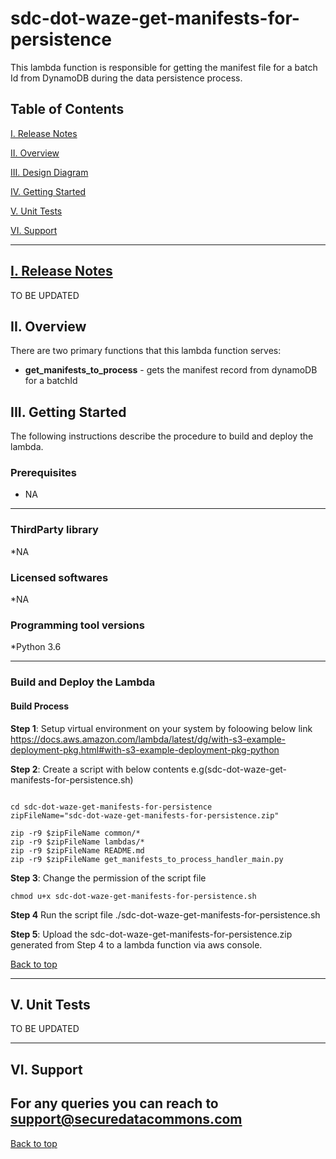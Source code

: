# sdc-dot-waze-get-manifests-for-persistence
This lambda function is responsible for getting the manifest file for a batch Id from DynamoDB during the data persistence process.

<a name="toc"/>

## Table of Contents

[I. Release Notes](#release-notes)

[II. Overview](#overview)

[III. Design Diagram](#design-diagram)

[IV. Getting Started](#getting-started)

[V. Unit Tests](#unit-tests)

[VI. Support](#support)

---

<a name="release-notes"/>


## [I. Release Notes](ReleaseNotes.md)
TO BE UPDATED

<a name="overview"/>

## II. Overview

There are two primary functions that this lambda function serves:
* **get_manifests_to_process** - gets the manifest record from dynamoDB for a batchId


<a name="getting-started"/>

## III. Getting Started

The following instructions describe the procedure to build and deploy the lambda.

### Prerequisites
* NA 

---
### ThirdParty library

*NA

### Licensed softwares

*NA

### Programming tool versions

*Python 3.6


---
### Build and Deploy the Lambda

#### Build Process

**Step 1**: Setup virtual environment on your system by foloowing below link
https://docs.aws.amazon.com/lambda/latest/dg/with-s3-example-deployment-pkg.html#with-s3-example-deployment-pkg-python

**Step 2**: Create a script with below contents e.g(sdc-dot-waze-get-manifests-for-persistence.sh)
```#!/bin/sh

cd sdc-dot-waze-get-manifests-for-persistence
zipFileName="sdc-dot-waze-get-manifests-for-persistence.zip"

zip -r9 $zipFileName common/*
zip -r9 $zipFileName lambdas/*
zip -r9 $zipFileName README.md
zip -r9 $zipFileName get_manifests_to_process_handler_main.py
```

**Step 3**: Change the permission of the script file

```
chmod u+x sdc-dot-waze-get-manifests-for-persistence.sh
```

**Step 4** Run the script file
./sdc-dot-waze-get-manifests-for-persistence.sh

**Step 5**: Upload the sdc-dot-waze-get-manifests-for-persistence.zip generated from Step 4 to a lambda function via aws console.

[Back to top](#toc)

---
<a name="unit-tests"/>

## V. Unit Tests

TO BE UPDATED

---
<a name="support"/>

## VI. Support

For any queries you can reach to support@securedatacommons.com
---
[Back to top](#toc)